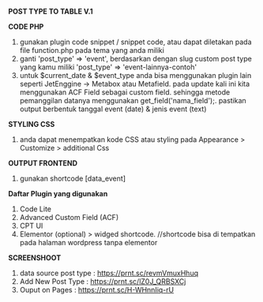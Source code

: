 **POST TYPE TO TABLE V.1**

**CODE PHP**
1. gunakan plugin code snippet / snippet code, atau dapat diletakan pada file function.php pada tema yang anda miliki
2. ganti  'post_type' => 'event', berdasarkan dengan slug custom post type yang kamu miliki 'post_type' => 'event-lainnya-contoh'
3. untuk $current_date & $event_type anda bisa menggunakan plugin lain seperti JetEnggine -> Metabox atau Metafield. pada update kali ini kita menggunakan ACF Field sebagai custom field. 
sehingga metode pemanggilan datanya menggunakan get_field('nama_field');. pastikan output berbentuk tanggal event (date) & jenis event (text)

**STYLING CSS**
1. anda dapat menempatkan kode CSS atau styling pada Appearance > Customize > additional Css

**OUTPUT FRONTEND**
1. gunakan shortcode [data_event]

**Daftar Plugin yang digunakan**
1. Code Lite
2. Advanced Custom Field (ACF)
3. CPT UI
4. Elementor (optional) > widged shortcode. //shortcode bisa di tempatkan pada halaman wordpress tanpa elementor

**SCREENSHOOT**
1. data source post type : https://prnt.sc/revmVmuxHhuq
2. Add New Post Type : https://prnt.sc/lZ0J_QRBSXCj
3. Ouput on Pages : https://prnt.sc/H-WHnnIiq-rU








